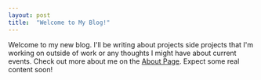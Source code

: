 ```yaml
---
layout: post
title:  "Welcome to My Blog!"
---
```


Welcome to my new blog. I'll be writing about projects side projects that I'm working on outside of work or any thoughts I might have about current events. Check out more about me on the [About Page]({{site.baseurl}}about/). Expect some real content soon!

